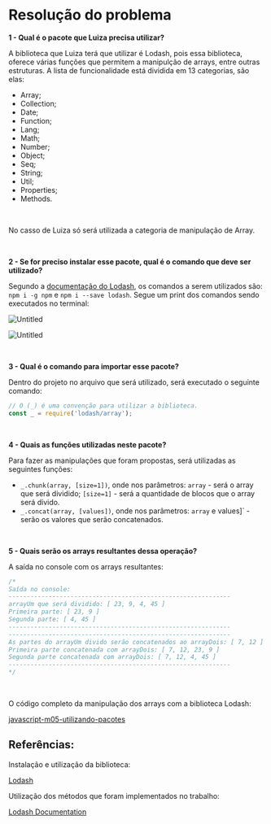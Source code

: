 # Resolução do problema

**1 - Qual é o pacote que Luiza precisa utilizar?**

A biblioteca que Luiza terá que utilizar é Lodash, pois essa biblioteca, oferece várias funções que permitem a manipulção de arrays, entre outras estruturas. A lista de funcionalidade está dividida em 13 categorias, são elas:

- Array;
- Collection;
- Date;
- Function;
- Lang;
- Math;
- Number;
- Object;
- Seq;
- String;
- Util;
- Properties;
- Methods.

<br>

No casso de Luiza só será utilizada a categoria de manipulação de Array.

<br>

**2 - Se for preciso instalar esse pacote, qual é o comando que deve ser utilizado?**

Segundo a [documentação do Lodash](https://lodash.com/), os comandos a serem utilizados são: `npm i -g npm` e `npm i --save lodash`. Segue um print dos comandos sendo executados no terminal:

![Untitled](https://prod-files-secure.s3.us-west-2.amazonaws.com/3a6d463f-cf47-4e07-9103-39b1db7c87a2/06dff75a-926b-40de-842a-c8a3652d61b2/Untitled.png)

![Untitled](https://prod-files-secure.s3.us-west-2.amazonaws.com/3a6d463f-cf47-4e07-9103-39b1db7c87a2/fc857342-0753-4a26-8e3f-609d841e952b/Untitled.png)

<br>

**3 - Qual é o comando para importar esse pacote?**

Dentro do projeto no arquivo que será utilizado, será executado o seguinte comando:

```jsx
// O (_) é uma convenção para utilizar a biblioteca.
const _ = require('lodash/array');
```

<br>

**4 - Quais as funções utilizadas neste pacote?**

Para fazer as manipulações que foram propostas, será utilizadas as seguintes funções:

- `_.chunk(array, [size=1])`, onde nos parâmetros: `array` - será o array que será dividido; `[size=1]` - será a quantidade de blocos que o array será divido.
- `_.concat(array, [values])`, onde nos parâmetros: `array` e values]` - serão os valores que serão concatenados.

<br>

**5 - Quais serão os arrays resultantes dessa operação?**

A saída no console com os arrays resultantes:

```jsx
/*
Saída no console:
-------------------------------------------------------------
arrayUm que será dividido: [ 23, 9, 4, 45 ]
Primeira parte: [ 23, 9 ]
Segunda parte: [ 4, 45 ]
-------------------------------------------------------------
-------------------------------------------------------------
As partes do arrayUm divido serão concatenados ao arrayDois: [ 7, 12 ]
Primeira parte concatenada com arrayDois: [ 7, 12, 23, 9 ]
Segunda parte concatenada com arrayDois: [ 7, 12, 4, 45 ]
-------------------------------------------------------------
*/
```

<br>

O código completo da manipulação dos arrays com a biblioteca Lodash:

[javascript-m05-utilizando-pacotes]()

## Referências:

Instalação e utilização da biblioteca:

[Lodash](https://lodash.com/)

Utilização dos métodos que foram implementados no trabalho:

[Lodash Documentation](https://lodash.com/docs/4.17.15)
